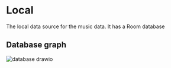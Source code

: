 # Local
The local data source for the music data. It has a Room database
## Database graph
![database drawio](https://github.com/PolinaPolupan/MyMusic/assets/143635446/3272322f-21a1-4555-99ad-d10dc9fc94c4)

